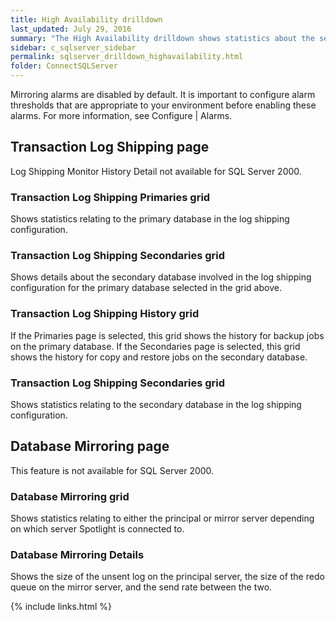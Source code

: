 ```yaml
---
title: High Availability drilldown
last_updated: July 29, 2016
summary: "The High Availability drilldown shows statistics about the servers involved in transaction log shipping and database mirroring."
sidebar: c_sqlserver_sidebar
permalink: sqlserver_drilldown_highavailability.html
folder: ConnectSQLServer
---
```


Mirroring alarms are disabled by default. It is important to configure alarm thresholds that are appropriate to your environment before enabling these alarms. For more information, see Configure \| Alarms.


## Transaction Log Shipping page
Log Shipping Monitor History Detail not available for SQL Server 2000.

### Transaction Log Shipping Primaries grid
Shows statistics relating to the primary database in the log shipping configuration.

### Transaction Log Shipping Secondaries grid
Shows details about the secondary database involved in the log shipping configuration for the primary database selected in the grid above.

### Transaction Log Shipping History grid
If the Primaries page is selected, this grid shows the history for backup jobs on the primary database. If the Secondaries page is selected, this grid shows the history for copy and restore jobs on the secondary database.

### Transaction Log Shipping Secondaries grid
Shows statistics relating to the secondary database in the log shipping configuration.




## Database Mirroring page

This feature is not available for SQL Server 2000.

### Database Mirroring grid
Shows statistics relating to either the principal or mirror server depending on which server Spotlight is connected to.

### Database Mirroring Details
Shows the size of the unsent log on the principal server, the size of the redo queue on the mirror server, and the send rate between the two.




{% include links.html %}
